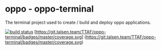 # oppo - oppo-terminal

The terminal project used to create / build and deploy oppo applications.

[![build status](https://git.talsen.team/TTAF/oppo-terminal/badges/master/build.svg)](https://git.talsen.team/TTAF/oppo-terminal/badges/master/build.svg)
[https://git.talsen.team/TTAF/oppo-terminal/badges/master/coverage.svg]
(https://git.talsen.team/TTAF/oppo-terminal/badges/master/coverage.svg)
